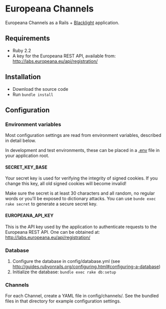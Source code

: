 # Europeana Channels

Europeana Channels as a Rails + [Blacklight](https://github.com/projectblacklight/blacklight)
application.

## Requirements

* Ruby 2.2
* A key for the Europeana REST API, available from:
  http://labs.europeana.eu/api/registration/

## Installation

* Download the source code
* Run `bundle install`

## Configuration

### Environment variables

Most configuration settings are read from environment variables, described in
detail below.

In development and test environments, these can be placed in a 
[.env](https://github.com/bkeepers/dotenv) file in your application root.

#### SECRET_KEY_BASE

Your secret key is used for verifying the integrity of signed cookies.
If you change this key, all old signed cookies will become invalid!

Make sure the secret is at least 30 characters and all random,
no regular words or you'll be exposed to dictionary attacks.
You can use `bunde exec rake secret` to generate a secure secret key.

#### EUROPEANA_API_KEY

This is the API key used by the application to authenticate requests to the
Europeana REST API. One can be obtained at: http://labs.europeana.eu/api/registration/

### Database

1. Configure the database in config/database.yml (see
  http://guides.rubyonrails.org/configuring.html#configuring-a-database)
2. Initialize the database: `bundle exec rake db:setup`

### Channels

For each Channel, create a YAML file in config/channels/. See the bundled 
files in that directory for example configuration settings.
